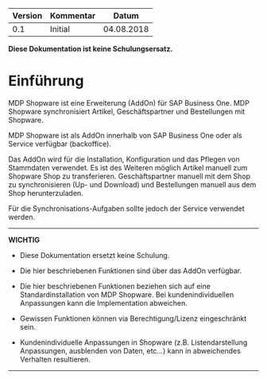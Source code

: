 ﻿| Version | Kommentar | Datum      |
|---------|-----------|------------|
| 0.1     | Initial   | 04.08.2018 |

**Diese Dokumentation ist keine Schulungsersatz.** 

Einführung
==========

MDP Shopware ist eine Erweiterung (AddOn) für SAP Business One. MDP Shopware
synchronisiert Artikel, Geschäftspartner und Bestellungen mit Shopware.

MDP Shopware ist als AddOn innerhalb von SAP Business One oder als Service
verfügbar (backoffice).

Das AddOn wird für die Installation, Konfiguration und das Pflegen von
Stammdaten verwendet. Es ist des Weiteren möglich Artikel manuell zum Shopware
Shop zu transferieren. Geschäftspartner manuell mit dem Shop zu synchronisieren
(Up- und Download) und Bestellungen manuell aus dem Shop herunterzuladen.

Für die Synchronisations-Aufgaben sollte jedoch der Service verwendet werden.

----------------
**WICHTIG**

- Diese Dokumentation ersetzt keine Schulung.

- Die hier beschriebenen Funktionen sind über das AddOn verfügbar.

- Die hier beschriebenen Funktionen beziehen sich auf eine Standardinstallation von MDP Shopware. Bei kundenindividuellen Anpassungen kann die Implementation abweichen.

- Gewissen Funktionen können via Berechtigung/Lizenz eingeschränkt sein.

- Kundenindividuelle Anpassungen in Shopware (z.B. Listendarstellung Anpassungen, ausblenden von Daten, etc…) kann in abweichendes Verhalten resultieren.

----------------